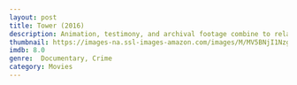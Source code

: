 ```yaml
---
layout: post
title: Tower (2016)
description: Animation, testimony, and archival footage combine to relate the events of August 1, 1966 when a gunman opened fire from the University of Texas clock tower, killing 16 people.
thumbnail: https://images-na.ssl-images-amazon.com/images/M/MV5BNjI1Nzg3NTgyOV5BMl5BanBnXkFtZTgwNzIwMjIxMDI@._V1_QL50_SY1000_CR0,0,666,1000_AL_.jpg
imdb: 8.0
genre:  Documentary, Crime
category: Movies
---
```

